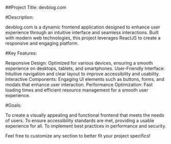 ##Project Title: devblog.com

#Description:

devblog.com is a dynamic frontend application designed to enhance user experience through an intuitive interface and seamless interactions. Built with modern web technologies, this project leverages ReactJS to create a responsive and engaging platform.


#Key Features:

Responsive Design: Optimized for various devices, ensuring a smooth experience on desktops, tablets, and smartphones.
User-Friendly Interface: Intuitive navigation and clear layout to improve accessibility and usability.
Interactive Components: Engaging UI elements such as buttons, forms, and modals that enhance user interaction.
Performance Optimization: Fast loading times and efficient resource management for a smooth user experience.


#Goals:

To create a visually appealing and functional frontend that meets the needs of users.
To ensure accessibility standards are met, providing a usable experience for all.
To implement best practices in performance and security.


Feel free to customize any section to better fit your project specifics!
